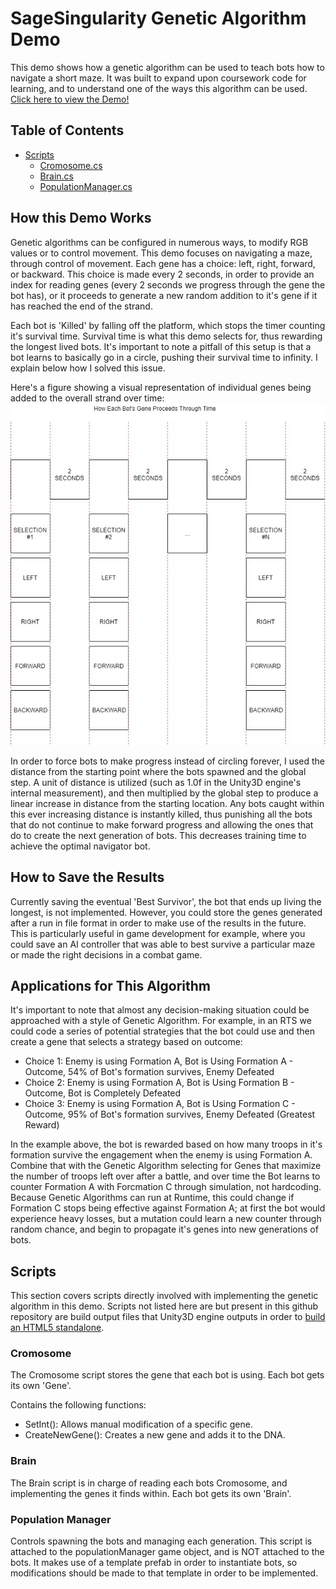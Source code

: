 # SageSingularity Genetic Algorithm Demo
This demo shows how a genetic algorithm can be used to teach bots how to navigate a short maze. It was built to expand upon coursework code for learning, and to understand one of the ways this algorithm can be used. [Click here to view the Demo!](https://sagesingularity.github.io/UnityGeneticAlgorithm_Movement/)

## Table of Contents
 - [Scripts](#scripts)
   - [Cromosome.cs](#cromosome)
   - [Brain.cs](#brain)
   - [PopulationManager.cs](#population-manager)

## How this Demo Works
Genetic algorithms can be configured in numerous ways, to modify RGB values or to control movement. This demo focuses on navigating a maze, through control of movement. Each gene has a choice: left, right, forward, or backward. This choice is made every 2 seconds, in order to provide an index for reading genes (every 2 seconds we progress through the gene the bot has), or it proceeds to generate a new random addition to it's gene if it has reached the end of the strand.

Each bot is 'Killed' by falling off the platform, which stops the timer counting it's survival time. Survival time is what this demo selects for, thus rewarding the longest lived bots. It's important to note a pitfall of this setup is that a bot learns to basically go in a circle, pushing their survival time to infinity. I explain below how I solved this issue.

Here's a figure showing a visual representation of individual genes being added to the overall strand over time:
![](GeneTimingDiagram.jpg?raw=true)

In order to force bots to make progress instead of circling forever, I used the distance from the starting point where the bots spawned and the global step. A unit of distance is utilized (such as 1.0f in the Unity3D engine's internal measurement), and then multiplied by the global step to produce a linear increase in distance from the starting location. Any bots caught within this ever increasing distance is instantly killed, thus punishing all the bots that do not continue to make forward progress and allowing the ones that do to create the next generation of bots. This decreases training time to achieve the optimal navigator bot.

## How to Save the Results
Currently saving the eventual 'Best Survivor', the bot that ends up living the longest, is not implemented. However, you could store the genes generated after a run in file format in order to make use of the results in the future. This is particularly useful in game development for example, where you could save an AI controller that was able to best survive a particular maze or made the right decisions in a combat game.

## Applications for This Algorithm
It's important to note that almost any decision-making situation could be approached with a style of Genetic Algorithm. For example, in an RTS we could code a series of potential strategies that the bot could use and then create a gene that selects a strategy based on outcome:

 - Choice 1: Enemy is using Formation A, Bot is Using Formation A - Outcome, 54% of Bot's formation survives, Enemy Defeated
 - Choice 2: Enemy is using Formation A, Bot is Using Formation B - Outcome, Bot is Completely Defeated
 - Choice 3: Enemy is using Formation A, Bot is Using Formation C - Outcome, 95% of Bot's formation survives, Enemy Defeated (Greatest Reward)
 
In the example above, the bot is rewarded based on how many troops in it's formation survive the engagement when the enemy is using Formation A. Combine that with the Genetic Algorithm selecting for Genes that maximize the number of troops left over after a battle, and over time the Bot learns to counter Formation A with Forcmation C through simulation, not hardcoding. Because Genetic Algorithms can run at Runtime, this could change if Formation C stops being effective against Formation A; at first the bot would experience heavy losses, but a mutation could learn a new counter through random chance, and begin to propagate it's genes into new generations of bots.

## Scripts
This section covers scripts directly involved with implementing the genetic algorithm in this demo. Scripts not listed here are but present in this github repository are build output files that Unity3D engine outputs in order to [build an HTML5 standalone](https://docs.unity3d.com/Manual/webgl-gettingstarted.html).

### Cromosome
The Cromosome script stores the gene that each bot is using. Each bot gets its own 'Gene'.

Contains the following functions:
 - SetInt(): Allows manual modification of a specific gene. 
 - CreateNewGene(): Creates a new gene and adds it to the DNA.

### Brain
The Brain script is in charge of reading each bots Cromosome, and implementing the genes it finds within. Each bot gets its own 'Brain'.

### Population Manager
Controls spawning the bots and managing each generation. This script is attached to the populationManager game object, and is NOT attached to the bots. It makes use of a template prefab in order to instantiate bots, so modifications should be made to that template in order to be implemented.
